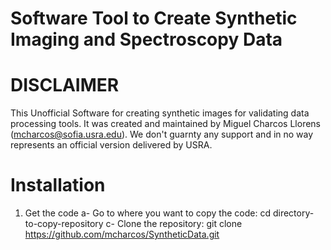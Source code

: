 Software Tool to Create Synthetic Imaging and Spectroscopy Data
===============================================================

DISCLAIMER
==========
This Unofficial Software for creating synthetic images for validating data processing tools. It was created
and maintained by Miguel Charcos Llorens (mcharcos@sofia.usra.edu). We don't guarnty any support
and in no way represents an official version delivered by USRA.

Installation
============
1. Get the code
	a- Go to where you want to copy the code: cd directory-to-copy-repository
	c- Clone the repository: git clone https://github.com/mcharcos/SyntheticData.git
